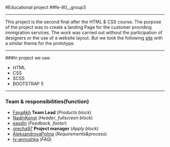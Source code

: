 #Educational project
##fe-80__group3
***
This project is the second final after the HTML & CSS course.
The purpose of the project was to create a landing Page for the customer providing immigration services.
The work was carried out without the participation of designers or the use of a website layout. But we took the following [site](https://canpassgroup.com/) with a similar theme for the prototype.
***
###In project we use:
* HTML
* CSS
* SCSS
* BOOTSTRAP 5
***
### Team & responsibilities(function)
* [FayaAkh](https://github.com/FayaAkh) __Team Lead__ (_Products_ _block_)
* [NadinKonst](https://github.com/NadinKonst) (_Header_, _fullscreen block_)
* [easdln](https://github.com/easdln)  (_Feedback_, _footer_)
* [grecha97](https://github.com/grecha97) __Project manager__ (_Apply_ _block_)
* [AleksandrovaPolina](https://github.com/AleksandrovaPolina) (_Requirements&process_)
* [Iv-annushka](https://github.com/Iv-annushka) (_FAQ_)